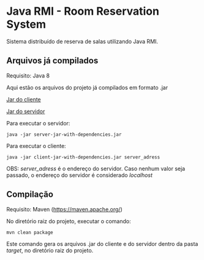 # Java RMI - Room Reservation System

Sistema distribuído de reserva de salas utilizando Java RMI.

## Arquivos já compilados

Requisito: Java 8

Aqui estão os arquivos do projeto já compilados em formato .jar

[Jar do cliente](src/jars/client-jar-with-dependencies.jar)

[Jar do servidor](src/jars/server-jar-with-dependencies.jar)

Para executar o servidor:

```
java -jar server-jar-with-dependencies.jar
```

Para executar o cliente:

```
java -jar client-jar-with-dependencies.jar server_adress
```

OBS: _server_adress_ é o endereço do servidor. Caso nenhum valor seja passado, o endereço do servidor é considerado _localhost_

## Compilação

Requisito: Maven (https://maven.apache.org/)

No diretório raiz do projeto, executar o comando:
```
mvn clean package
```

Este comando gera os arquivos .jar do cliente e do servidor dentro da pasta _target_, no diretório raiz do projeto.